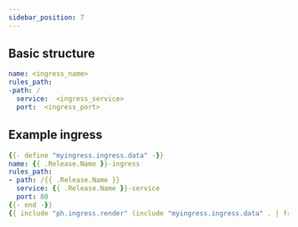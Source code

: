 ```yaml
---
sidebar_position: 7
---
```


## Basic structure
```yaml
name: <ingress_name>
rules_path:
-path: /
  service:  <ingress_service>
  port:  <ingress_port>
```

## Example ingress

```yaml
{{- define "myingress.ingress.data" -}}
name: {{ .Release.Name }}-ingress
rules_path:
- path: /{{ .Release.Name }}
  service: {{ .Release.Name }}-service
  port: 80
{{- end -}}
{{ include "ph.ingress.render" (include "myingress.ingress.data" . | fromYaml )  }}
```